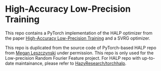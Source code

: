 High-Accuracy Low-Precision Training
====================================
This repo contains a PyTorch implementation of the HALP optimizer from the paper [High-Accuracy Low-Precision Training](https://arxiv.org/abs/1803.03383) and a SVRG optimizer.

This repo is duplicated from the source code of PyTorch-based HALP repo from [Megan Leszczynski](https://github.com/mleszczy) under permission. This repo is only used for the Low-precision Random Fourier Feature project. For HALP repo with up-to-date maintainance, please refer to [HazyResearch/torchhalp](https://github.com/HazyResearch/torchhalp).
